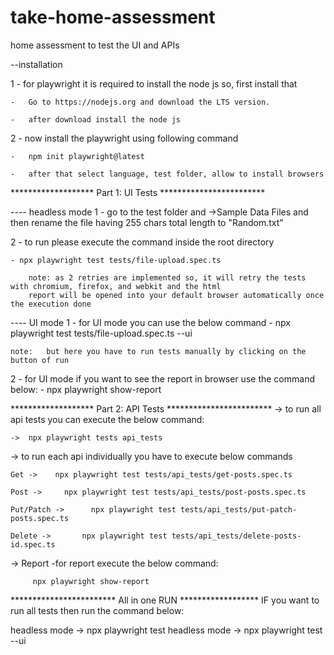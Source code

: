 # take-home-assessment
home assessment to test the UI and APIs

--installation

1 - for playwright it is required to install the node js so, first install that 

    -   Go to https://nodejs.org and download the LTS version.

    -   after download install the node js

    
2 - now install the playwright using following command 

    -   npm init playwright@latest

    -   after that select language, test folder, allow to install browsers

 *******************            Part 1: UI Tests             ************************

----    headless mode
1 - go to the test folder and ->Sample Data Files and then rename the file having 255 chars total length to "Random.txt"

2 - to run please execute the command inside the root directory

    - npx playwright test tests/file-upload.spec.ts

        note: as 2 retries are implemented so, it will retry the tests with chromium, firefox, and webkit and the html 
        report will be opened into your default browser automatically once the execution done

----    UI mode
1 - for UI mode you can use the below command
    -   npx playwright test tests/file-upload.spec.ts --ui

    note:   but here you have to run tests manually by clicking on the button of run

2 - for UI mode if you want to see the report in browser use the command below:
    -   npx playwright show-report


        
 *******************            Part 2: API Tests             ************************
->  to run all api tests you can execute the below command:

    ->  npx playwright tests api_tests  

->  to run each api individually you have to execute below commands

    Get ->    npx playwright test tests/api_tests/get-posts.spec.ts 

    Post ->     npx playwright test tests/api_tests/post-posts.spec.ts 

    Put/Patch ->      npx playwright test tests/api_tests/put-patch-posts.spec.ts 

    Delete ->       npx playwright test tests/api_tests/delete-posts-id.spec.ts 

->      Report    -for report execute the below command:

         npx playwright show-report


************************           All in one RUN        ******************
IF you want to run all tests then run the command below:

   headless mode ->      npx playwright test
   headless mode ->      npx playwright test --ui